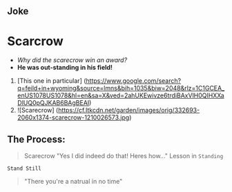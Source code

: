 ## Joke
# Scarcrow
- *Why did the scarecrow win an award?*
- **He was out-standing in his field!**
1. [This one in particular] (https://www.google.com/search?q=feild+in+wyoming&source=lmns&bih=1035&biw=2048&rlz=1C1GCEA_enUS1078US1078&hl=en&sa=X&ved=2ahUKEwivze6trdiBAxVlH0QIHXXaDlUQ0pQJKAB6BAgBEAI)
2. ![Scarecrow] (https://cf.ltkcdn.net/garden/images/orig/332693-2060x1374-scarecrow-1210026573.jpg)

The Process: 
---
> Scarecrow "Yes I did indeed do that! Heres how..."
Lesson in  `Standing`
```
Stand Still
```
> "There you're a natrual in no time"
